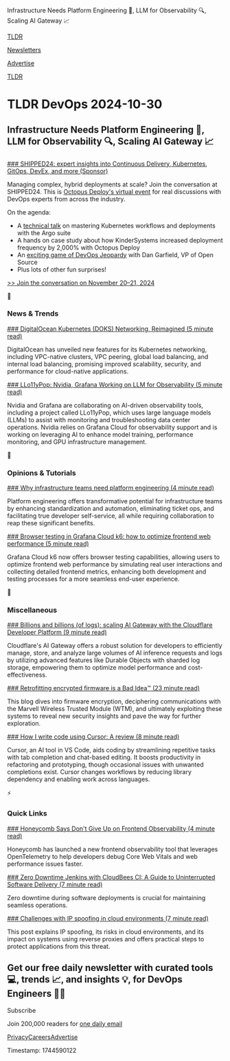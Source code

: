 Infrastructure Needs Platform Engineering 🧱, LLM for Observability 🔍, Scaling AI Gateway 📈

[TLDR](/)

[Newsletters](/newsletters)

[Advertise](https://advertise.tldr.tech/)

[TLDR](/)

# TLDR DevOps 2024-10-30

## Infrastructure Needs Platform Engineering 🧱, LLM for Observability 🔍, Scaling AI Gateway 📈

### 

[### SHIPPED24: expert insights into Continuous Delivery, Kubernetes, GitOps, DevEx, and more (Sponsor)](https://octopus.com/shipped?utm_medium=email&amp;utm_source=TLDRnewsletter&amp;utm_campaign=SHIPPED24)

Managing complex, hybrid deployments at scale? Join the conversation at SHIPPED24. This is [Octopus Deploy's virtual event](https://octopus.com/shipped?utm_medium=email&utm_source=TLDRnewsletter&utm_campaign=SHIPPED24) for real discussions with DevOps experts from across the industry.

On the agenda:

* A [technical talk](https://octopus.com/shipped?utm_medium=email&utm_source=TLDRnewsletter&utm_campaign=SHIPPED24) on mastering Kubernetes workflows and deployments with the Argo suite
* A hands on case study about how KinderSystems increased deployment frequency by 2,000% with Octopus Deploy
* An [exciting game of DevOps Jeopardy](https://octopus.com/shipped?utm_medium=email&utm_source=TLDRnewsletter&utm_campaign=SHIPPED24) with Dan Garfield, VP of Open Source
* Plus lots of other fun surprises!

[>> Join the conversation on November 20–21, 2024](https://octopus.com/shipped?utm_medium=email&utm_source=TLDRnewsletter&utm_campaign=SHIPPED24)

📱

### News & Trends

[### DigitalOcean Kubernetes (DOKS) Networking, Reimagined (5 minute read)](https://www.digitalocean.com/blog/digitalocean-doks-managed-kubernetes-networking?utm_source=tldrdevops)

DigitalOcean has unveiled new features for its Kubernetes networking, including VPC-native clusters, VPC peering, global load balancing, and internal load balancing, promising improved scalability, security, and performance for cloud-native applications.

[### LLo11yPop: Nvidia, Grafana Working on LLM for Observability (5 minute read)](https://thenewstack.io/llo11ypop-nvidia-grafana-working-on-llm-for-observability/?utm_source=tldrdevops)

Nvidia and Grafana are collaborating on AI-driven observability tools, including a project called LLo11yPop, which uses large language models (LLMs) to assist with monitoring and troubleshooting data center operations. Nvidia relies on Grafana Cloud for observability support and is working on leveraging AI to enhance model training, performance monitoring, and GPU infrastructure management.

🚀

### Opinions & Tutorials

[### Why infrastructure teams need platform engineering (4 minute read)](https://platformengineering.org/blog/why-infrastructure-teams-need-platform-engineering?utm_source=tldrdevops)

Platform engineering offers transformative potential for infrastructure teams by enhancing standardization and automation, eliminating ticket ops, and facilitating true developer self-service, all while requiring collaboration to reap these significant benefits.

[### Browser testing in Grafana Cloud k6: how to optimize frontend web performance (5 minute read)](https://grafana.com/blog/2024/10/24/browser-testing-in-grafana-cloud-k6-how-to-optimize-frontend-web-performance/?utm_source=tldrdevops)

Grafana Cloud k6 now offers browser testing capabilities, allowing users to optimize frontend web performance by simulating real user interactions and collecting detailed frontend metrics, enhancing both development and testing processes for a more seamless end-user experience.

🎁

### Miscellaneous

[### Billions and billions (of logs): scaling AI Gateway with the Cloudflare Developer Platform (9 minute read)](https://blog.cloudflare.com/billions-and-billions-of-logs-scaling-ai-gateway-with-the-cloudflare/?utm_source=tldrdevops)

Cloudflare's AI Gateway offers a robust solution for developers to efficiently manage, store, and analyze large volumes of AI inference requests and logs by utilizing advanced features like Durable Objects with sharded log storage, empowering them to optimize model performance and cost-effectiveness.

[### Retrofitting encrypted firmware is a Bad Idea™ (23 minute read)](https://haxx.in/posts/wtm-wtf/?utm_source=tldrdevops)

This blog dives into firmware encryption, deciphering communications with the Marvell Wireless Trusted Module (WTM), and ultimately exploiting these systems to reveal new security insights and pave the way for further exploration.

[### How I write code using Cursor: A review (8 minute read)](https://www.arguingwithalgorithms.com/posts/cursor-review.html?utm_source=tldrdevops)

Cursor, an AI tool in VS Code, aids coding by streamlining repetitive tasks with tab completion and chat-based editing. It boosts productivity in refactoring and prototyping, though occasional issues with unwanted completions exist. Cursor changes workflows by reducing library dependency and enabling work across languages.

⚡️

### Quick Links

[### Honeycomb Says Don't Give Up on Frontend Observability (4 minute read)](https://thenewstack.io/honeycomb-says-dont-give-up-on-frontend-observability/?utm_source=tldrdevops)

Honeycomb has launched a new frontend observability tool that leverages OpenTelemetry to help developers debug Core Web Vitals and web performance issues faster.

[### Zero Downtime Jenkins with CloudBees CI: A Guide to Uninterrupted Software Delivery (7 minute read)](https://www.cloudbees.com/blog/achieve-zero-downtime?utm_source=tldrdevops)

Zero downtime during software deployments is crucial for maintaining seamless operations.

[### Challenges with IP spoofing in cloud environments (7 minute read)](https://securitylabs.datadoghq.com/articles/challenges-with-ip-spoofing-in-cloud-environments?utm_source=tldrdevops)

This post explains IP spoofing, its risks in cloud environments, and its impact on systems using reverse proxies and offers practical steps to protect applications from this threat.

## Get our free daily newsletter with curated tools 💻, trends 📈, and insights 💡, for DevOps Engineers 👨‍💻

Subscribe

Join 200,000 readers for [one daily email](/api/latest/devops)

[Privacy](/privacy)[Careers](https://jobs.ashbyhq.com/tldr.tech)[Advertise](/devops/advertise)

Timestamp: 1744590122